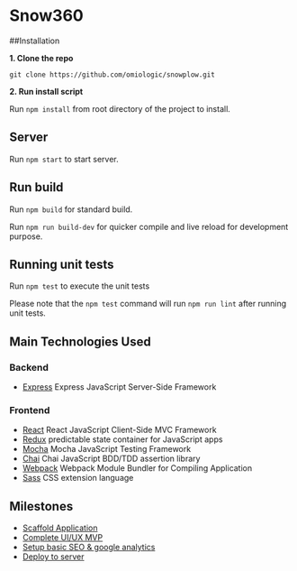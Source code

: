# Snow360


##Installation

**1. Clone the repo**

    git clone https://github.com/omiologic/snowplow.git

**2. Run install script**

Run `npm install` from root directory of the project to install.


## Server

Run `npm start` to start server.


## Run build

Run `npm build` for standard build.

Run `npm run build-dev` for quicker compile and live reload for development purpose.


## Running unit tests

Run `npm test` to execute the unit tests

Please note that the `npm test` command will run `npm run lint` after running unit tests.


## Main Technologies Used

### Backend
* [Express](http://expressjs.com) Express JavaScript Server-Side Framework

### Frontend
* [React](https://facebook.github.io/react/) React JavaScript Client-Side MVC Framework
* [Redux](http://redux.js.org/) predictable state container for JavaScript apps
* [Mocha](https://mochajs.org/) Mocha JavaScript Testing Framework
* [Chai](http://chaijs.com/) Chai JavaScript BDD/TDD assertion library
* [Webpack](https://webpack.github.io/) Webpack Module Bundler for Compiling Application
* [Sass](http://sass-lang.com/) CSS extension language


## Milestones

* [Scaffold Application](https://github.com/omiologic/snowplow/milestone/2)
* [Complete UI/UX MVP](https://github.com/omiologic/snowplow/milestone/1)
* [Setup basic SEO & google analytics](https://github.com/omiologic/snowplow/milestone/3)
* [Deploy to server ](https://github.com/omiologic/snowplow/milestone/4)